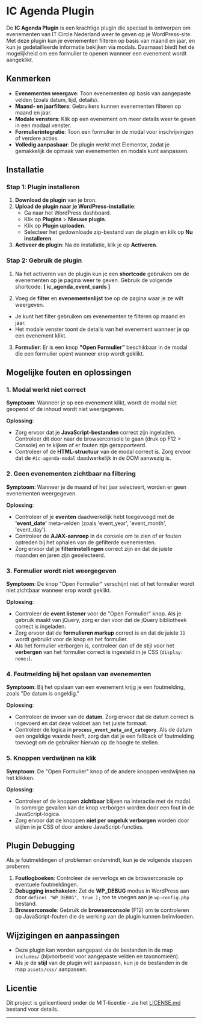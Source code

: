 # IC Agenda Plugin 

De **IC Agenda Plugin** is een krachtige plugin die speciaal is ontworpen om evenementen van IT Circle Nederland weer te geven op je WordPress-site. Met deze plugin kun je evenementen filteren op basis van maand en jaar, en kun je gedetailleerde informatie bekijken via modals. Daarnaast biedt het de mogelijkheid om een formulier te openen wanneer een evenement wordt aangeklikt.

## Kenmerken

- **Evenementen weergave**: Toon evenementen op basis van aangepaste velden (zoals datum, tijd, details).
- **Maand- en jaarfilters**: Gebruikers kunnen evenementen filteren op maand en jaar.
- **Modale vensters**: Klik op een evenement om meer details weer te geven in een modaal venster.
- **Formulierintegratie**: Toon een formulier in de modal voor inschrijvingen of verdere acties.
- **Volledig aanpasbaar**: De plugin werkt met Elementor, zodat je gemakkelijk de opmaak van evenementen en modals kunt aanpassen.

## Installatie

### Stap 1: Plugin installeren

1. **Download de plugin** van je bron.
2. **Upload de plugin naar je WordPress-installatie**:
    - Ga naar het WordPress dashboard.
    - Klik op **Plugins** > **Nieuwe plugin**.
    - Klik op **Plugin uploaden**.
    - Selecteer het gedownloade zip-bestand van de plugin en klik op **Nu installeren**.
3. **Activeer de plugin**: Na de installatie, klik je op **Activeren**.

### Stap 2: Gebruik de plugin

1. Na het activeren van de plugin kun je een **shortcode** gebruiken om de evenementen op je pagina weer te geven. Gebruik de volgende shortcode: **[ ic_agenda_event_cards ]**

2. Voeg de **filter** en **evenementenlijst** toe op de pagina waar je ze wilt weergeven.
- Je kunt het filter gebruiken om evenementen te filteren op maand en jaar.
- Het modale venster toont de details van het evenement wanneer je op een evenement klikt.

3. **Formulier**: Er is een knop **"Open Formulier"** beschikbaar in de modal die een formulier opent wanneer erop wordt geklikt.

## Mogelijke fouten en oplossingen

### 1. **Modal werkt niet correct**

**Symptoom**: Wanneer je op een evenement klikt, wordt de modal niet geopend of de inhoud wordt niet weergegeven.

**Oplossing**:
- Zorg ervoor dat je **JavaScript-bestanden** correct zijn ingeladen. Controleer dit door naar de browserconsole te gaan (druk op F12 > Console) en te kijken of er fouten zijn gerapporteerd.
- Controleer of de **HTML-structuur** van de modal correct is. Zorg ervoor dat de `#ic-agenda-modal` daadwerkelijk in de DOM aanwezig is.

### 2. **Geen evenementen zichtbaar na filtering**

**Symptoom**: Wanneer je de maand of het jaar selecteert, worden er geen evenementen weergegeven.

**Oplossing**:
- Controleer of je **eventen** daadwerkelijk hebt toegevoegd met de **'event_date'** meta-velden (zoals 'event_year', 'event_month', 'event_day').
- Controleer de **AJAX-aanroep** in de console om te zien of er fouten optreden bij het ophalen van de gefilterde evenementen.
- Zorg ervoor dat je **filterinstellingen** correct zijn en dat de juiste maanden en jaren zijn geselecteerd.

### 3. **Formulier wordt niet weergegeven**

**Symptoom**: De knop "Open Formulier" verschijnt niet of het formulier wordt niet zichtbaar wanneer erop wordt geklikt.

**Oplossing**:
- Controleer de **event listener** voor de "Open Formulier" knop. Als je gebruik maakt van jQuery, zorg er dan voor dat de jQuery bibliotheek correct is ingeladen.
- Zorg ervoor dat de **formulieren markup** correct is en dat de juiste `ID` wordt gebruikt voor de knop en het formulier.
- Als het formulier verborgen is, controleer dan of de stijl voor het **verbergen** van het formulier correct is ingesteld in je CSS (`display: none;`).

### 4. **Foutmelding bij het opslaan van evenementen**

**Symptoom**: Bij het opslaan van een evenement krijg je een foutmelding, zoals "De datum is ongeldig."

**Oplossing**:
- Controleer de invoer van de **datum**. Zorg ervoor dat de datum correct is ingevoerd en dat deze voldoet aan het juiste formaat.
- Controleer de logica in **`process_event_meta_and_category`**. Als de datum een ongeldige waarde heeft, zorg dan dat je een fallback of foutmelding toevoegt om de gebruiker hiervan op de hoogte te stellen.

### 5. **Knoppen verdwijnen na klik**

**Symptoom**: De "Open Formulier" knop of de andere knoppen verdwijnen na het klikken.

**Oplossing**:
- Controleer of de knoppen **zichtbaar** blijven na interactie met de modal. In sommige gevallen kan de knop verborgen worden door een fout in de JavaScript-logica.
- Zorg ervoor dat de knoppen **niet per ongeluk verborgen** worden door stijlen in je CSS of door andere JavaScript-functies.

## Plugin Debugging

Als je foutmeldingen of problemen ondervindt, kun je de volgende stappen proberen:

1. **Foutlogboeken**: Controleer de serverlogs en de browserconsole op eventuele foutmeldingen.
2. **Debugging inschakelen**: Zet de **WP_DEBUG** modus in WordPress aan door `define( 'WP_DEBUG', true );` toe te voegen aan je `wp-config.php` bestand.
3. **Browserconsole**: Gebruik de **browserconsole** (F12) om te controleren op JavaScript-fouten die de werking van de plugin kunnen beïnvloeden.

## Wijzigingen en aanpassingen

- Deze plugin kan worden aangepast via de bestanden in de map `includes/` (bijvoorbeeld voor aangepaste velden en taxonomieën).
- Als je de **stijl** van de plugin wilt aanpassen, kun je de bestanden in de map `assets/css/` aanpassen.

## Licentie

Dit project is gelicentieerd onder de MIT-licentie - zie het [LICENSE.md](LICENSE.md) bestand voor details.

---

